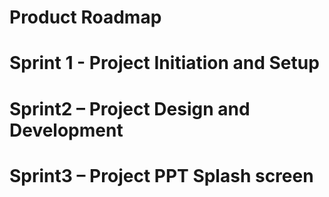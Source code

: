 # Product Roadmap

# Sprint 1 - Project Initiation and Setup

 
 
# Sprint2 – Project Design and Development


    
# Sprint3 – Project PPT Splash screen 

